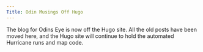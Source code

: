 ```yaml
---
Title: Odin Musings Off Hugo
---
```


The blog for Odins Eye is now off the Hugo site.  All the old posts have been moved here, and the Hugo site will continue to hold the automated Hurricane runs and map code.
